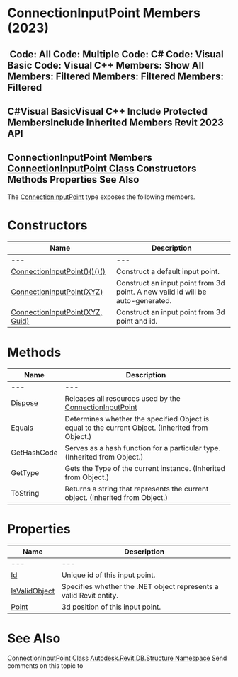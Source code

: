 # ConnectionInputPoint Members (2023)

﻿
 Code: All Code: Multiple Code: C# Code: Visual Basic Code: Visual C++  Members: Show All Members: Filtered Members: Filtered Members: Filtered   
---  
C#Visual BasicVisual C++
Include Protected MembersInclude Inherited Members
Revit 2023 API  
---  
ConnectionInputPoint Members  
[ConnectionInputPoint Class](8f40a39a-d5f3-16dc-eada-47f602a780f4.md "ConnectionInputPoint Class") Constructors Methods Properties See Also  
---  
The [ConnectionInputPoint](8f40a39a-d5f3-16dc-eada-47f602a780f4.md "ConnectionInputPoint Class") type exposes the following members.
# Constructors
| Name | Description |
| --- | --- |
| --- | --- | --- |
| [ConnectionInputPoint()()()()](1c7f40e7-c627-ab86-d800-389a32504625.md "ConnectionInputPoint Constructor") | Construct a default input point. |
| [ConnectionInputPoint(XYZ)](aa8754e3-af8b-60ab-41b5-07f1270efb6a.md "ConnectionInputPoint Constructor \(XYZ\)") | Construct an input point from 3d point. A new valid id will be auto-generated. |
| [ConnectionInputPoint(XYZ, Guid)](1d7ef811-ff7d-4289-7a8f-d20d1a76eae1.md "ConnectionInputPoint Constructor \(XYZ, Guid\)") | Construct an input point from 3d point and id. |

# Methods
| Name | Description |
| --- | --- |
| --- | --- | --- |
| [Dispose](daec1c72-1aa6-8b45-6616-6c1a339841a4.md "Dispose Method") | Releases all resources used by the [ConnectionInputPoint](8f40a39a-d5f3-16dc-eada-47f602a780f4.md "ConnectionInputPoint Class") |
| Equals | Determines whether the specified Object is equal to the current Object. (Inherited from Object.) |
| GetHashCode | Serves as a hash function for a particular type.  (Inherited from Object.) |
| GetType | Gets the Type of the current instance. (Inherited from Object.) |
| ToString | Returns a string that represents the current object. (Inherited from Object.) |

# Properties
| Name | Description |
| --- | --- |
| --- | --- | --- |
| [Id](b64eda27-dbd7-0a61-420c-7193e4dcfb84.md "Id Property") | Unique id of this input point. |
| [IsValidObject](226fe8a6-1a0b-40b8-084e-b32a46b1e6e4.md "IsValidObject Property") | Specifies whether the .NET object represents a valid Revit entity. |
| [Point](10681da3-0ff3-b748-94e4-87c8beaf8e64.md "Point Property") | 3d position of this input point. |

# See Also
[ConnectionInputPoint Class](8f40a39a-d5f3-16dc-eada-47f602a780f4.md "ConnectionInputPoint Class")
[Autodesk.Revit.DB.Structure Namespace](d586b341-f687-9d90-e96d-255806b7d4fc.md "Autodesk.Revit.DB.Structure Namespace")
Send comments on this topic to 